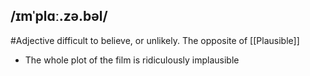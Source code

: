 ## /ɪmˈplɑː.zə.bəl/  
#Adjective
difficult to believe, or unlikely. 
The opposite of [[Plausible]]

- The whole plot of the film is ridiculously implausible